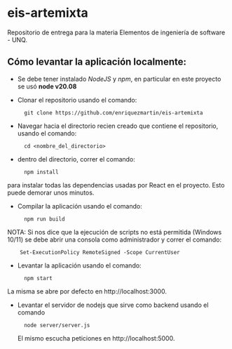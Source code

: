 # eis-artemixta
Repositorio de entrega para la materia Elementos de ingeniería de software - UNQ.
## Cómo levantar la aplicación localmente:
- Se debe tener instalado *NodeJS* y *npm*, en particular en este proyecto se usó **node v20.08** 
- Clonar el repositorio usando el comando:

        git clone https://github.com/enriquezmartin/eis-artemixta

- Navegar hacia el directorio recien creado que contiene el repositorio, usando el comando:

        cd <nombre_del_directorio>

- dentro del directorio, correr el comando: 

        npm install

para instalar todas las dependencias usadas por React en el proyecto. Esto puede demorar unos minutos.
- Compilar la aplicación usando el comando:

        npm run build

NOTA: Si nos dice que la ejecución de scripts no está permitida (Windows 10/11) se debe abrir una consola como administrador y correr el comando:

        Set-ExecutionPolicy RemoteSigned -Scope CurrentUser

- Levantar la aplicación usando el comando:

        npm start

La misma se abre por defecto en http://localhost:3000.

- Levantar el servidor de nodejs que sirve como backend usando el comando

        node server/server.js

  El mismo escucha peticiones en http://localhost:5000.
